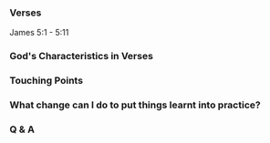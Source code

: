 ### Verses
James 5:1 - 5:11

### God's Characteristics in Verses

### Touching Points

### What change can I do to put things learnt into practice?

### Q & A
